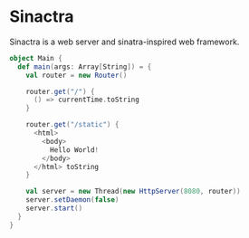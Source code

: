 # Sinactra

Sinactra is a web server and sinatra-inspired web framework.

```scala
object Main {
  def main(args: Array[String]) = {
    val router = new Router()

    router.get("/") {
      () => currentTime.toString
    }

    router.get("/static") {
      <html>
        <body>
          Hello World!
        </body>
      </html> toString
    }

    val server = new Thread(new HttpServer(8080, router))
    server.setDaemon(false)
    server.start()
  }
}
```
